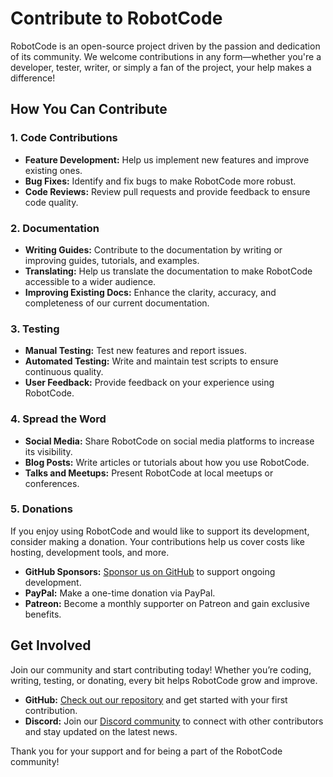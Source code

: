 # Contribute to RobotCode

RobotCode is an open-source project driven by the passion and dedication of its community. We welcome contributions in any form—whether you're a developer, tester, writer, or simply a fan of the project, your help makes a difference!

## How You Can Contribute

### 1. Code Contributions
- **Feature Development:** Help us implement new features and improve existing ones.
- **Bug Fixes:** Identify and fix bugs to make RobotCode more robust.
- **Code Reviews:** Review pull requests and provide feedback to ensure code quality.

### 2. Documentation
- **Writing Guides:** Contribute to the documentation by writing or improving guides, tutorials, and examples.
- **Translating:** Help us translate the documentation to make RobotCode accessible to a wider audience.
- **Improving Existing Docs:** Enhance the clarity, accuracy, and completeness of our current documentation.

### 3. Testing
- **Manual Testing:** Test new features and report issues.
- **Automated Testing:** Write and maintain test scripts to ensure continuous quality.
- **User Feedback:** Provide feedback on your experience using RobotCode.

### 4. Spread the Word
- **Social Media:** Share RobotCode on social media platforms to increase its visibility.
- **Blog Posts:** Write articles or tutorials about how you use RobotCode.
- **Talks and Meetups:** Present RobotCode at local meetups or conferences.

### 5. Donations
If you enjoy using RobotCode and would like to support its development, consider making a donation. Your contributions help us cover costs like hosting, development tools, and more.

- **GitHub Sponsors:** [Sponsor us on GitHub](https://github.com/sponsors/robotcodedev) to support ongoing development.
- **PayPal:** Make a one-time donation via PayPal.
- **Patreon:** Become a monthly supporter on Patreon and gain exclusive benefits.

## Get Involved

Join our community and start contributing today! Whether you’re coding, writing, testing, or donating, every bit helps RobotCode grow and improve.

- **GitHub:** [Check out our repository](https://github.com/robotcodedev/robotcode) and get started with your first contribution.
- **Discord:** Join our [Discord community](https://discord.gg/robotcode) to connect with other contributors and stay updated on the latest news.

Thank you for your support and for being a part of the RobotCode community!
